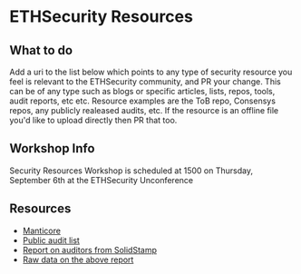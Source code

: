 ETHSecurity Resources
=========================

## What to do

Add a uri to the list below which points to any type of security resource you feel is relevant to the ETHSecurity community, and PR your change. This can be of any type such as blogs or specific articles, lists, repos, tools, audit reports, etc etc. Resource examples are the ToB repo, Consensys repos, any publicly realeased audits, etc. If the resource is an offline file you'd like to upload directly then PR that too.

## Workshop Info
Security Resources Workshop is scheduled at 1500 on Thursday, September 6th at the ETHSecurity Unconference

## Resources

* [Manticore](https://github.com/trailofbits/manticore)
* [Public audit list](https://docs.google.com/spreadsheets/d/1UDni6Dy_xE7MD5pcTptk7mGlgyarueLQYHZisofz4AM/edit?usp=sharing)
* [Report on auditors from SolidStamp](https://www.solidstamp.com/blog/solidstamp-smart-contract-auditor-report-july-2018)
* [Raw data on the above report](https://docs.google.com/spreadsheets/u/4/d/e/2PACX-1vTn_LUFpamtKNnFOqzA-2LfNPKqivw73VS4o7arnTUFShCuPZ0pr8j-QIqP9JkwD67t6_icDWXvn3rs/pubhtml)
